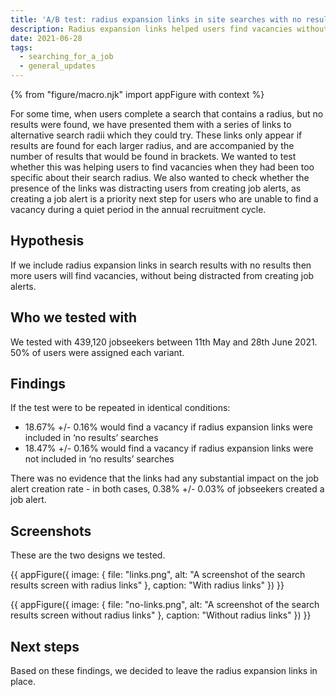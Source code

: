 ```yaml
---
title: 'A/B test: radius expansion links in site searches with no results'
description: Radius expansion links helped users find vacancies without distracting them.
date: 2021-06-28
tags:
  - searching_for_a_job
  - general_updates
---
```


{% from "figure/macro.njk" import appFigure with context %}

For some time, when users complete a search that contains a radius, but no results were found, we have presented them with a series of links to alternative search radii which they could try. These links only appear if results are found for each larger radius, and are accompanied by the number of results that would be found in brackets. We wanted to test whether this was helping users to find vacancies when they had been too specific about their search radius. We also wanted to check whether the presence of the links was distracting users from creating job alerts, as creating a job alert is a priority next step for users who are unable to find a vacancy during a quiet period in the annual recruitment cycle.

## Hypothesis

If we include radius expansion links in search results with no results then more users will find vacancies, without being distracted from creating job alerts.

## Who we tested with

We tested with 439,120 jobseekers between 11th May and 28th June 2021. 50% of users were assigned each variant.

## Findings

If the test were to be repeated in identical conditions:

* 18.67% +/- 0.16% would find a vacancy if radius expansion links were included in ‘no results’ searches
* 18.47% +/- 0.16% would find a vacancy if radius expansion links were not included in ‘no results’ searches

There was no evidence that the links had any substantial impact on the job alert creation rate - in both cases, 0.38% +/- 0.03% of jobseekers created a job alert.

## Screenshots

These are the two designs we tested.

{{ appFigure({
  image: {
    file: "links.png",
    alt: "A screenshot of the search results screen with radius links"
   },
  caption: "With radius links"
}) }}

{{ appFigure({
  image: {
    file: "no-links.png",
    alt: "A screenshot of the search results screen without radius links"
  },
  caption: "Without radius links"
}) }}

## Next steps

Based on these findings, we decided to leave the radius expansion links in place.

